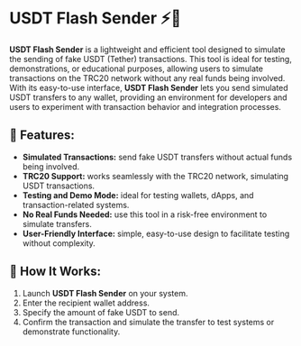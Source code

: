 # USDT Flash Sender ⚡💸

**USDT Flash Sender** is a lightweight and efficient tool designed to simulate the sending of fake USDT (Tether) transactions. This tool is ideal for testing, demonstrations, or educational purposes, allowing users to simulate transactions on the TRC20 network without any real funds being involved. With its easy-to-use interface, **USDT Flash Sender** lets you send simulated USDT transfers to any wallet, providing an environment for developers and users to experiment with transaction behavior and integration processes.

## 🚀 Features:
- **Simulated Transactions:** send fake USDT transfers without actual funds being involved.
- **TRC20 Support:** works seamlessly with the TRC20 network, simulating USDT transactions.
- **Testing and Demo Mode:** ideal for testing wallets, dApps, and transaction-related systems.
- **No Real Funds Needed:** use this tool in a risk-free environment to simulate transfers.
- **User-Friendly Interface:** simple, easy-to-use design to facilitate testing without complexity.

## 🔐 How It Works:
1. Launch **USDT Flash Sender** on your system.
2. Enter the recipient wallet address.
3. Specify the amount of fake USDT to send.
4. Confirm the transaction and simulate the transfer to test systems or demonstrate functionality.

